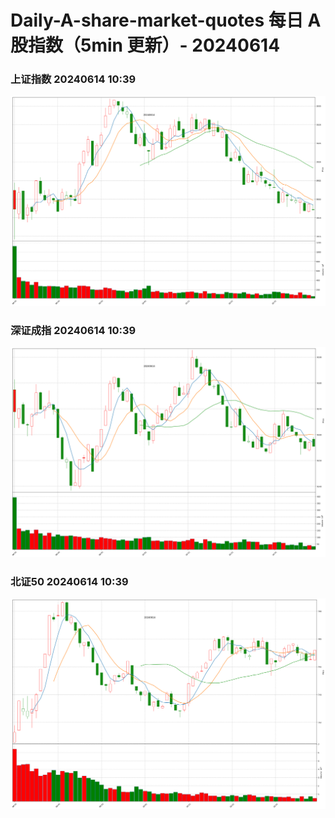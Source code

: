 
# Daily-A-share-market-quotes 每日 A 股指数（5min 更新）- 20240614

### 上证指数 20240614 10:39
![](./fig/2024/6/20240614-sh000001.png)

### 深证成指 20240614 10:39
![](./fig/2024/6/20240614-sz399001.png)

### 北证50 20240614 10:39
![](./fig/2024/6/20240614-bj899050.png)
